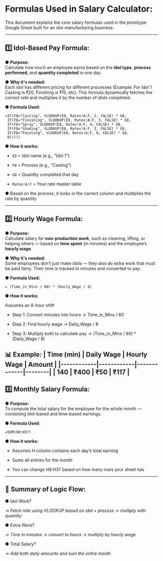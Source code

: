 # Formulas Used in Salary Calculator:

This document explains the core salary formulas used in the prototype Google Sheet built for an idol manufacturing business.

---

## 1️⃣ Idol-Based Pay Formula:

● **Purpose:**  
Calculate how much an employee earns based on the **idol type**, **process performed**, and **quantity completed** in one day.

● **Why it's needed:**  
Each idol has different pricing for different processes (Example: For Idol 1 Casting is ₹20, Finishing is ₹15, etc). This formula dynamically fetches the correct rate and multiplies it by the number of idols completed.

● **Formula Used:**
```excel
=IF(F8="Casting", VLOOKUP(E8, Rates!A:F, 2, FALSE) * G8,
 IF(F8="Finishing", VLOOKUP(E8, Rates!A:F, 3, FALSE) * G8,
 IF(F8="Spray", VLOOKUP(E8, Rates!A:F, 4, FALSE) * G8,
 IF(F8="Shading", VLOOKUP(E8, Rates!A:F, 5, FALSE) * G8,
 IF(F8="Painting", VLOOKUP(E8, Rates!A:F, 6, FALSE) * G8,
 0)))))
```
● **How it works:**

- ```E8``` = Idol name (e.g., “Idol 1”)

- ```F8``` = Process (e.g., “Casting”)

- ```G8``` = Quantity completed that day

- ```Rates!A:F``` = Your rate master table

● Based on the process, it looks in the correct column and multiplies the rate by quantity

---
## 2️⃣ Hourly Wage Formula:

● **Purpose:**  
Calculate salary for **non-production work**, such as cleaning, lifting, or helping others — based on **time spent** (in minutes) and the employee’s **hourly wage**.

● **Why it's needed:**  
Some employees don’t just make idols — they also do extra work that must be paid fairly. Their time is tracked in minutes and converted to pay.

● **Formula Used:**
```excel
= (Time_in_Mins / 60) * (Daily_Wage / 8)
```
● **How it works:**

Assumes an 8-hour shift

- Step 1: Convert minutes into hours → Time_in_Mins / 60

- Step 2: Find hourly wage → Daily_Wage / 8

- Step 3: Multiply both to calculate pay → (Time_in_Mins / 60) * (Daily_Wage / 8)

📊 Example:
| Time (min) | Daily Wage | Hourly Wage | Amount |
|------------|------------|-------------|--------|
| 140        | ₹400       | ₹50         | ₹117   |
---

## 3️⃣ Monthly Salary Formula:

● **Purpose:**  
To compute the total salary for the employee for the whole month — combining idol-based and time-based earnings.

● **Formula Used:** 
```excel
=SUM(H8:H37)
```
● **How it works:**

- Assumes H column contains each day’s total earning

- Sums all entries for the month

- You can change H8:H37 based on how many rows your sheet has

---

## 🧠 **Summary of Logic Flow:**

● Idol Work?

*→ Fetch rate using VLOOKUP based on idol + process → multiply with quantity*

● Extra Work?

*→ Time in minutes → convert to hours → multiply by hourly wage*

● Total Salary?

*→ Add both daily amounts and sum the entire month*


